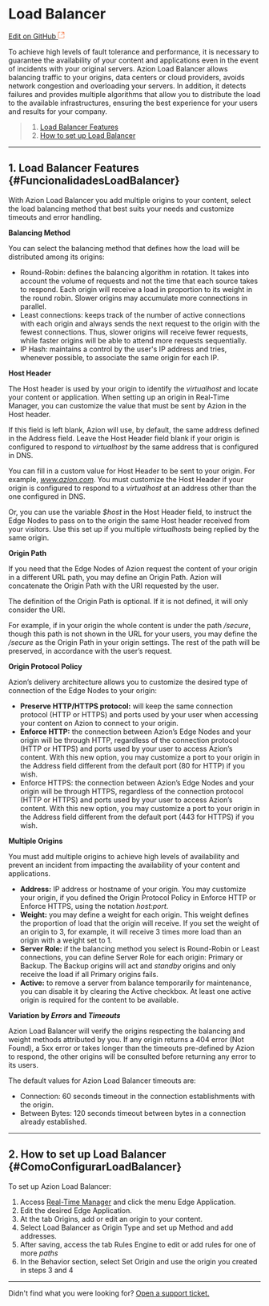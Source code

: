# Load **Balancer**

[Edit on GitHub <svg width="14" height="14" xmlns="http://www.w3.org/2000/svg"><g fill="none" stroke="#F3652B"><path d="M4.81.71H.672v11.43H12.1V8.001" stroke-width=".8"/><path d="M6.87.786h5.155V5.94M6.31 6.5L12.026.786"/></g></svg>](https://github.com/aziontech/docs_en/edit/master/load-balancer/index.md)

To achieve high levels of fault tolerance and performance, it is necessary to guarantee the availability of your content and applications even in the event of incidents with your original servers. Azion Load Balancer allows balancing traffic to your origins, data centers or cloud providers, avoids network congestion and overloading your servers. In addition, it detects failures and provides multiple algorithms that allow you to distribute the load to the available infrastructures, ensuring the best experience for your users and results for your company.

> 1. [Load Balancer Features](#FuncionalidadesLoadBalancer)
> 2. [How to set up Load Balancer](#ComoConfigurarLoadBalancer)

---

## 1. Load Balancer Features {#FuncionalidadesLoadBalancer}

With Azion Load Balancer you add multiple origins to your content, select the load balancing method that best suits your needs and customize timeouts and error handling.

**Balancing Method**

You can select the balancing method that defines how the load will be distributed among its origins:

* Round-Robin: defines the balancing algorithm in rotation. It takes into account the volume of requests and not the time that each source takes to respond. Each origin will receive a load in proportion to its weight in the round robin. Slower origins may accumulate more connections in parallel.
* Least connections: keeps track of the number of active connections with each origin and always sends the next request to the origin with the fewest connections. Thus, slower origins will receive fewer requests, while faster origins will be able to attend more requests sequentially.
* IP Hash: maintains a control by the user's IP address and tries, whenever possible, to associate the same origin for each IP.

**Host Header**

The Host header is used by your origin to identify the *virtualhost* and locate your content or application. When setting up an origin in Real-Time Manager, you can customize the value that must be sent by Azion in the Host header.

If this field is left blank, Azion will use, by default, the same address defined in the Address field. Leave the Host Header field blank if your origin is configured to respond to *virtualhost* by the same address that is configured in DNS.

You can fill in a custom value for Host Header to be sent to your origin. For example, *www.azion.com*. You must customize the Host Header if your origin is configured to respond to a *virtualhost* at an address other than the one configured in DNS.

Or, you can use the variable *$host* in the Host Header field, to instruct the Edge Nodes to pass on to the origin the same Host header received from your visitors. Use this set up if you multiple *virtualhosts* being replied by the same origin.

**Origin Path**

If you need that the Edge Nodes of Azion request the content of your origin in a different URL path, you may define an Origin Path. Azion will concatenate the Origin Path with the URI requested by the user.

The definition of the Origin Path is optional. If it is not defined, it will only consider the URI.

For example, if in your origin the whole content is under the path */secure*, though this path is not shown in the URL for your users, you may define the */secure* as the Origin Path in your origin settings. The rest of the path will be preserved, in accordance with the user’s request.

**Origin Protocol Policy**

Azion’s delivery architecture allows you to customize the desired type of connection of the Edge Nodes to your origin:

* **Preserve HTTP/HTTPS protocol:** will keep the same connection protocol (HTTP or HTTPS) and ports used by your user when accessing your content on Azion to connect to your origin.
* **Enforce HTTP:** the connection between Azion’s Edge Nodes and your origin will be through HTTP, regardless of the connection protocol (HTTP or HTTPS) and ports used by your user to access Azion’s content. With this new option, you may customize a port to your origin in the Address field different from the default port (80 for HTTP) if you wish.
* Enforce HTTPS: the connection between Azion’s Edge Nodes and your origin will be through HTTPS, regardless of the connection protocol (HTTP or HTTPS) and ports used by your user to access Azion’s content. With this new option, you may customize a port to your origin in the Address field different from the default port (443 for HTTPS) if you wish.

**Multiple Origins**

You must add multiple origins to achieve high levels of availability and prevent an incident from impacting the availability of your content and applications.

* **Address:** IP address or hostname of your origin. You may customize your origin, if you defined the Origin Protocol Policy in Enforce HTTP or Enforce HTTPS, using the notation *host:port*.
* **Weight:** you may define a weight for each origin. This weight defines the proportion of load that the origin will receive. If you set the weight of an origin to 3, for example, it will receive 3 times more load than an origin with a weight set to 1.
* **Server Role:** if the balancing method you select is Round-Robin or Least connections, you can define Server Role for each origin: Primary or Backup. The Backup origins will act and *standby* origins and only receive the load if all Primary origins fails.
* **Active:** to remove a server from balance temporarily for maintenance, you can disable it by clearing the Active checkbox. At least one active origin is required for the content to be available.

**Variation by *Errors* and *Timeouts***

Azion Load Balancer will verify the origins respecting the balancing and weight methods attributed by you. If any origin returns a 404 error (Not Found), a 5xx error or takes longer than the timeouts pre-defined by Azion to respond, the other origins will be consulted before returning any error to its users.

The default values for Azion Load Balancer timeouts are:

* Connection: 60 seconds timeout in the connection establishments with the origin.
* Between Bytes: 120 seconds timeout between bytes in a connection already established.

---

## 2. How to set up Load Balancer {#ComoConfigurarLoadBalancer}

To set up Azion Load Balancer:

1.  Access [Real-Time Manager](https://manager.azion.com/) and click the menu Edge Application.
2.  Edit the desired Edge Application.
3.  At the tab Origins, add or edit an origin to your content.
4.  Select Load Balancer as Origin Type and set up Method and add addresses.
5.  After saving, access the tab Rules Engine to edit or add rules for one of more *paths*
6.  In the Behavior section, select Set Origin and use the origin you created in steps 3 and 4

---

Didn't find what you were looking for? [Open a support ticket.](https://tickets.azion.com/)
